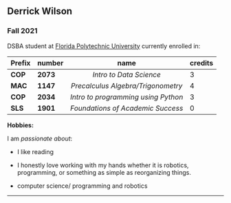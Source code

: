 ## Derrick Wilson

### Fall 2021

DSBA student at [Florida Polytechnic University](https://www.floridapoly.edu) currently enrolled in: 
                               
|Prefix   | number    |  name                               |credits|
|---------|-----------|:-----------------------------------:|-------|
| **COP** | **2073**  | _Intro to Data Science_             |   3   |
| **MAC** | **1147**  | _Precalculus Algebra/Trigonometry_  |   4   |
| **COP** | **2034**  | _Intro to programming using Python_ |   3   |
| **SLS** | **1901**  | _Foundations of Academic Success_   |   0   |




**Hobbies:**

I am _passionate about_: 

- I like reading 

- I honestly love working with my hands whether it is robotics, programming, or something as simple as reorganizing things.
 - computer science/ programming and robotics
***



